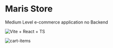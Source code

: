 
# Maris Store

Medium Level e-commerce application no Backend 




![Vite + React + TS](https://github.com/davinchi11-stack/maris-store/assets/108321179/1b1cfee1-0733-4aa1-aa74-47a79b3c4d64)



![cart-items](https://github.com/davinchi11-stack/maris-store/assets/108321179/374a9ec0-ec04-49d2-94d2-e469cc166ecc)



